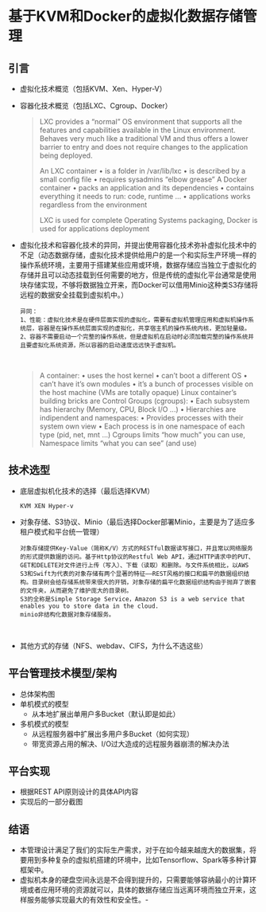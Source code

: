 # 基于KVM和Docker的虚拟化数据存储管理

## 引言

- 虚拟化技术概览（包括KVM、Xen、Hyper-V）

- 容器化技术概览（包括LXC、Cgroup、Docker）

  > LXC provides a “normal” OS environment that supports all the features and capabilities available in the Linux environment. Behaves very much like a traditional VM and thus offers a lower barrier to entry and does not require changes to the application being deployed.
  >
  > An LXC container • is a folder in /var/lib/lxc • is described by a small config file • requires sysadmins “elbow grease” A Docker container • packs an application and its dependencies • contains everything it needs to run: code, runtime ... • applications works regardless from the environment
  >
  > LXC is used for complete Operating Systems packaging, Docker is used for applications deployment

- 虚拟化技术和容器化技术的异同，并提出使用容器化技术弥补虚拟化技术中的不足（动态数据存储，虚拟化技术提供给用户的是一个和实际生产环境一样的操作系统环境，主要用于搭建某些应用或环境，数据存储应当独立于虚拟化的存储并且可以动态挂载到任何需要的地方，但是传统的虚拟化平台通常是使用块存储实现，不够将数据独立开来，而Docker可以借用Minio这种类S3存储将远程的数据安全挂载到虚拟机中。）

  ```
  异同：
  1、性能：虚拟化技术是在硬件层面实现的虚拟化，需要有虚拟机管理应用和虚拟机操作系统层，容器是在操作系统层面实现的虚拟化，共享宿主机的操作系统内核，更加轻量级。
  2、容器不需要启动一个完整的操作系统，但是虚拟机在启动时必须加载完整的操作系统并且要虚拟化系统资源，所以容器的启动速度远远快于虚拟机。
  ```

  ​

  > A container: • uses the host kernel • can’t boot a different OS • can’t have it’s own modules • it’s a bunch of processes visible on the host machine (VMs are totally opaque) Linux container’s building bricks are Control Groups (cgroups): • Each subsystem has hierarchy (Memory, CPU, Block I/O ...) • Hierarchies are indipendent and namespaces: • Provides processes with their system own view • Each process is in one namespace of each type (pid, net, mnt ...) Cgroups limits “how much” you can use, Namespace limits “what you can see” (and use)

## 技术选型

- 底层虚拟机化技术的选择（最后选择KVM）

  ```
  KVM XEN Hyper-v
  ```

- 对象存储、S3协议、Minio（最后选择Docker部署Minio，主要是为了适应多租户模式和平台统一管理）

  ```
  对象存储提供Key-Value（简称K/V）方式的RESTful数据读写接口，并且常以网络服务的形式提供数据的访问。基于Http协议的Restful Web API，通过HTTP请求中的PUT、GET和DELETE对文件进行上传（写入）、下载（读取）和删除。与文件系统相比，以AWS S3和Swift为代表的对象存储有两个显著的特征——REST风格的接口和扁平的数据组织结构。目录树会给存储系统带来很大的开销，对象存储的扁平化数据组织结构由于抛弃了嵌套的文件夹，从而避免了维护庞大的目录树。
  S3的全称是Simple Storage Service，Amazon S3 is a web service that enables you to store data in the cloud.
  minio非结构化数据对象存储服务。
  ```

  ​


- 其他方式的存储（NFS、webdav、CIFS，为什么不选这些）

## 平台管理技术模型/架构

- 总体架构图
- 单机模式的模型
  - 从本地扩展出单用户多Bucket（默认即是如此）
- 多机模式的模型
  - 从远程服务器中扩展出多用户多Bucket（如何实现）
  - 带宽资源占用的解决、I/O过大造成的远程服务器崩溃的解决办法

## 平台实现

- 根据REST API原则设计的具体API内容
- 实现后的一部分截图

## 结语

- 本管理设计满足了我们的实际生产需求，对于在如今越来越庞大的数据集，将要用到多种复杂的虚拟机搭建的环境中，比如Tensorflow、Spark等多种计算框架中。
- 虚拟机本身的硬盘空间永远是不会得到提升的，只需要能够容纳最小的计算环境或者应用环境的资源就可以，具体的数据存储应当远离环境而独立开来，这样服务能够实现最大的有效性和安全性。-